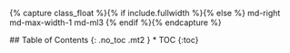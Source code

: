 {% capture class_float %}{% if include.fullwidth %}{% else %} md-right md-max-width-1 md-ml3 {% endif %}{% endcapture %}
<div id="toc-wrapper" class="{{ class_float }} mb3 pl2 pr3 pb0" markdown="1">
## Table of Contents
{: .no_toc .mt2 }
* TOC
{:toc}
</div>
